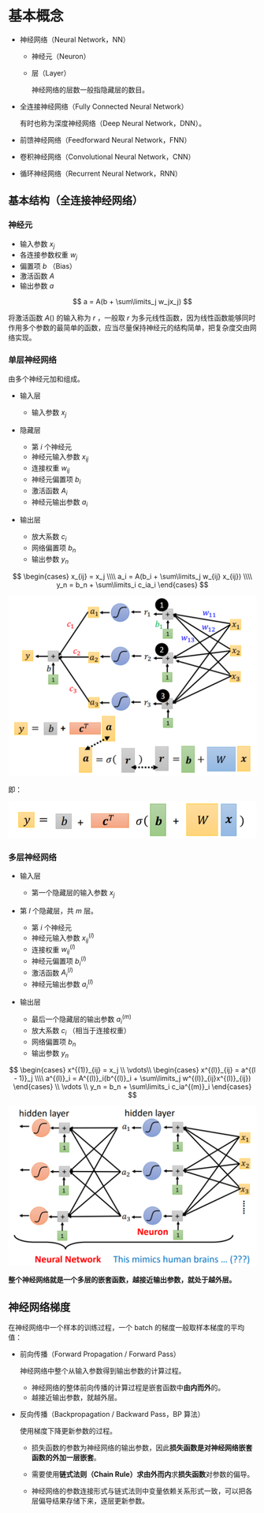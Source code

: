 # 基本概念

- 神经网络（Neural Network，NN）

	- 神经元（Neuron）

	- 层（Layer）

		神经网络的层数一般指隐藏层的数目。

- 全连接神经网络（Fully Connected Neural Network）

	有时也称为深度神经网络（Deep Neural Network，DNN）。

- 前馈神经网络（Feedforward Neural Network，FNN）

- 卷积神经网络（Convolutional Neural Network，CNN）

- 循环神经网络（Recurrent Neural Network，RNN）

## 基本结构（全连接神经网络）

### 神经元

- 输入参数 $x_j$
- 各连接参数权重 $w_j$
- 偏置项 $b$ （Bias）
- 激活函数 $A$
- 输出参数 $a$

$$
a = A(b + \sum\limits_j w_jx_j)
$$

将激活函数 $A()$ 的输入称为 $r$ ，一般取 $r$ 为多元线性函数，因为线性函数能够同时作用多个参数的最简单的函数，应当尽量保持神经元的结构简单，把复杂度交由网络实现。

### 单层神经网络

由多个神经元加和组成。

- 输入层

	- 输入参数 $x_j$
- 隐藏层

	- 第 $i$ 个神经元
	- 神经元输入参数 $x_{ij}$
	- 连接权重 $w_{ij}$
	- 神经元偏置项 $b_i$
	- 激活函数 $A_i$
	- 神经元输出参数 $a_i$
- 输出层

	- 放大系数 $c_i$
	- 网络偏置项 $b_n$
	- 输出参数 $y_n$

$$
\begin{cases}
x_{ij} = x_j \\\\
a_i = A(b_i + \sum\limits_j w_{ij} x_{ij}) \\\\
y_n = b_n + \sum\limits_i c_ia_i
\end{cases}
$$

![image-20220603105325177](images/基本概念/image-20220603105325177.png)

即：

![image-20220603140617468](images/基本概念/image-20220603140617468.png)

### 多层神经网络

- 输入层

	- 第一个隐藏层的输入参数 $x_j$
- 第 $l$ 个隐藏层，共 $m$ 层。

	- 第 $i$ 个神经元
	- 神经元输入参数 $x^{(l)}_{ij}$
	- 连接权重 $w^{(l)}_{ij}$
	- 神经元偏置项 $b^{(l)}_i$
	- 激活函数 $A^{(l)}_i$
	- 神经元输出参数 $a^{(l)}_i$
- 输出层

	- 最后一个隐藏层的输出参数 $a^{(m)}_i$
	- 放大系数 $c_i$ （相当于连接权重）
	- 网络偏置项 $b_n$
	- 输出参数 $y_n$

$$
\begin{cases}
x^{(1)}_{ij} = x_j \\
\vdots\\
\begin{cases}
x^{(l)}_{ij} = a^{(l - 1)}_j \\\\
a^{(l)}_i = A^{(l)}_i(b^{(l)}_i + \sum\limits_j w^{(l)}_{ij}x^{(l)}_{ij})
\end{cases} \\
\vdots \\
y_n = b_n + \sum\limits_i c_ia^{(m)}_i
\end{cases}
$$

![image-20220603140454580](images/基本概念/image-20220603140454580.png)

**整个神经网络就是一个多层的嵌套函数，越接近输出参数，就处于越外层。**

## 神经网络梯度

在神经网络中一个样本的训练过程，一个 batch 的梯度一般取样本梯度的平均值：

- 前向传播（Forward Propagation / Forward Pass）

  神经网络中整个从输入参数得到输出参数的计算过程。

  - 神经网络的整体前向传播的计算过程是嵌套函数中**由内而外**的。
  - 越接近输出参数，就越外层。

- 反向传播（Backpropagation / Backward Pass，BP 算法）

  使用梯度下降更新参数的过程。

  - 损失函数的参数为神经网络的输出参数，因此**损失函数是对神经网络嵌套函数的外加一层嵌套**。
  - 需要使用**链式法则（Chain Rule）**求**由外而内**求**损失函数**对参数的偏导。

  - 神经网络的参数连接形式与链式法则中变量依赖关系形式一致，可以把各层偏导结果存储下来，逐层更新参数。
